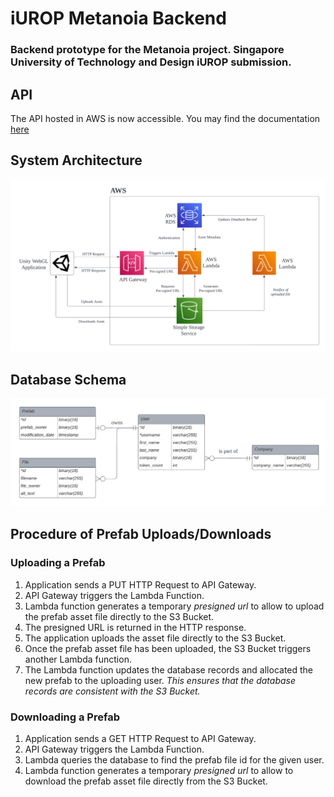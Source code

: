 # iUROP Metanoia Backend
### Backend prototype for the Metanoia project. Singapore University of Technology and Design iUROP submission.

## API
The API hosted in AWS is now accessible. You may find the documentation [here]()

## System Architecture
![System Diagram](docs/system-architecture.png)

## Database Schema
![Database Schema](docs/database-schema.png)

## Procedure of Prefab Uploads/Downloads
### Uploading a Prefab
1. Application sends a PUT HTTP Request to API Gateway.
2. API Gateway triggers the Lambda Function.
3. Lambda function generates a temporary *presigned url* to allow to upload the prefab asset file directly to the S3 Bucket.
4. The presigned URL is returned in the HTTP response.
5. The application uploads the asset file directly to the S3 Bucket.
6. Once the prefab asset file has been uploaded, the S3 Bucket triggers another Lambda function.
7. The Lambda function updates the database records and allocated the new prefab to the uploading user. *This ensures that the database records are consistent with the S3 Bucket.*

### Downloading a Prefab
1. Application sends a GET HTTP Request to API Gateway.
2. API Gateway triggers the Lambda Function.
3. Lambda queries the database to find the prefab file id for the given user.
3. Lambda function generates a temporary *presigned url* to allow to download the prefab asset file directly from the S3 Bucket.